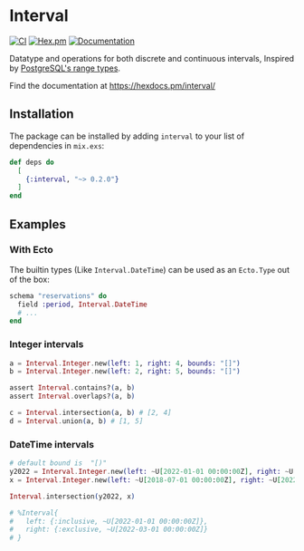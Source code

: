 # Interval

[![CI](https://github.com/tbug/elixir_interval/actions/workflows/ci.yml/badge.svg)](https://github.com/tbug/elixir_interval/actions/workflows/ci.yml)
[![Hex.pm](https://img.shields.io/hexpm/v/interval.svg)](https://hex.pm/packages/interval)
[![Documentation](https://img.shields.io/badge/documentation-gray)](https://hexdocs.pm/interval/)

Datatype and operations for both discrete and continuous intervals,
Inspired by [PostgreSQL's range types](https://www.postgresql.org/docs/current/rangetypes.html).

Find the documentation at https://hexdocs.pm/interval/


## Installation

The package can be installed by adding `interval` to your list of dependencies in `mix.exs`:

```elixir
def deps do
  [
    {:interval, "~> 0.2.0"}
  ]
end
```


## Examples

### With Ecto

The builtin types (Like `Interval.DateTime`) can be used as an `Ecto.Type` out
of the box:

```elixir
schema "reservations" do
  field :period, Interval.DateTime
  # ...
end
```

### Integer intervals

```elixir
a = Interval.Integer.new(left: 1, right: 4, bounds: "[]")
b = Interval.Integer.new(left: 2, right: 5, bounds: "[]")

assert Interval.contains?(a, b)
assert Interval.overlaps?(a, b)

c = Interval.intersection(a, b) # [2, 4]
d = Interval.union(a, b) # [1, 5]
```

### DateTime intervals

```elixir
# default bound is  "[)"
y2022 = Interval.Integer.new(left: ~U[2022-01-01 00:00:00Z], right: ~U[2023-01-01 00:00:00Z])
x = Interval.Integer.new(left: ~U[2018-07-01 00:00:00Z], right: ~U[2022-03-01 00:00:00Z])

Interval.intersection(y2022, x)

# %Interval{
#   left: {:inclusive, ~U[2022-01-01 00:00:00Z]},
#   right: {:exclusive, ~U[2022-03-01 00:00:00Z]}
# }
```

